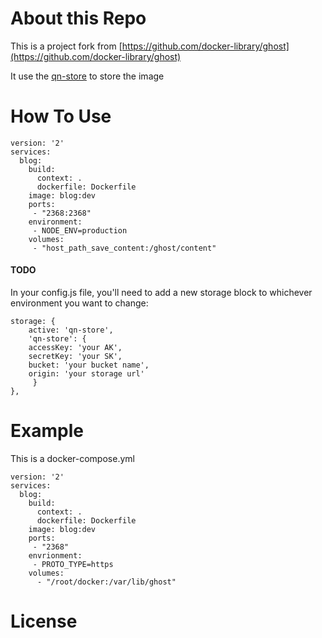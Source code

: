 # About this Repo

This is a project fork from [https://github.com/docker-library/ghost](https://github.com/docker-library/ghost)

It use the [qn-store](https://github.com/yxwzaxns/qn-store) to store the image

# How To Use

```
version: '2'
services:
  blog:
    build:
      context: .
      dockerfile: Dockerfile
    image: blog:dev
    ports:
     - "2368:2368"
    environment:
     - NODE_ENV=production
    volumes:
     - "host_path_save_content:/ghost/content"
```

#### TODO
In your config.js file, you'll need to add a new storage block to whichever environment you want to change:
```
storage: {
    active: 'qn-store',
    'qn-store': {
    accessKey: 'your AK',
    secretKey: 'your SK',
    bucket: 'your bucket name',
    origin: 'your storage url'
     }
},

```
# Example

This is a docker-compose.yml
```
version: '2'
services:
  blog:
    build:
      context: .
      dockerfile: Dockerfile
    image: blog:dev
    ports:
     - "2368"
    envrionment:
     - PROTO_TYPE=https
    volumes:
      - "/root/docker:/var/lib/ghost"
```
# License
